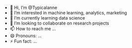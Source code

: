 - 👋 Hi, I’m @Typicalanne
- 👀 I’m interested in machine learning, analytics, marketing
- 🌱 I’m currently learning data science
- 💞️ I’m looking to collaborate on research projects
- 📫 How to reach me ...
- 😄 Pronouns: ...
- ⚡ Fun fact: ...

<!---
Typicalanne/Typicalanne is a ✨ special ✨ repository because its `README.md` (this file) appears on your GitHub profile.
You can click the Preview link to take a look at your changes.
--->
